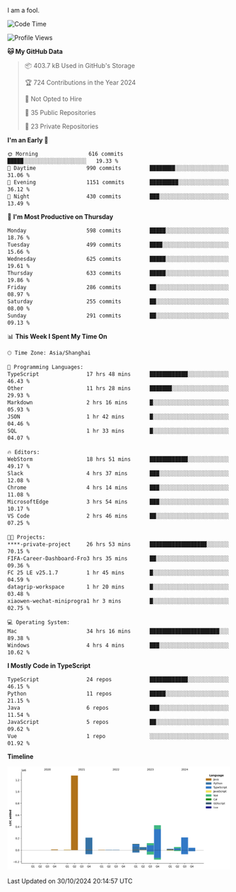 I am a fool.

<!--START_SECTION:waka-->
![Code Time](http://img.shields.io/badge/Code%20Time-2%2C019%20hrs%2015%20mins-blue)

![Profile Views](http://img.shields.io/badge/Profile%20Views-0-blue)

**🐱 My GitHub Data** 

> 📦 403.7 kB Used in GitHub's Storage 
 > 
> 🏆 724 Contributions in the Year 2024
 > 
> 🚫 Not Opted to Hire
 > 
> 📜 35 Public Repositories 
 > 
> 🔑 23 Private Repositories 
 > 
**I'm an Early 🐤** 

```text
🌞 Morning                616 commits         █████░░░░░░░░░░░░░░░░░░░░   19.33 % 
🌆 Daytime                990 commits         ████████░░░░░░░░░░░░░░░░░   31.06 % 
🌃 Evening                1151 commits        █████████░░░░░░░░░░░░░░░░   36.12 % 
🌙 Night                  430 commits         ███░░░░░░░░░░░░░░░░░░░░░░   13.49 % 
```
📅 **I'm Most Productive on Thursday** 

```text
Monday                   598 commits         █████░░░░░░░░░░░░░░░░░░░░   18.76 % 
Tuesday                  499 commits         ████░░░░░░░░░░░░░░░░░░░░░   15.66 % 
Wednesday                625 commits         █████░░░░░░░░░░░░░░░░░░░░   19.61 % 
Thursday                 633 commits         █████░░░░░░░░░░░░░░░░░░░░   19.86 % 
Friday                   286 commits         ██░░░░░░░░░░░░░░░░░░░░░░░   08.97 % 
Saturday                 255 commits         ██░░░░░░░░░░░░░░░░░░░░░░░   08.00 % 
Sunday                   291 commits         ██░░░░░░░░░░░░░░░░░░░░░░░   09.13 % 
```


📊 **This Week I Spent My Time On** 

```text
🕑︎ Time Zone: Asia/Shanghai

💬 Programming Languages: 
TypeScript               17 hrs 48 mins      ████████████░░░░░░░░░░░░░   46.43 % 
Other                    11 hrs 28 mins      ███████░░░░░░░░░░░░░░░░░░   29.93 % 
Markdown                 2 hrs 16 mins       █░░░░░░░░░░░░░░░░░░░░░░░░   05.93 % 
JSON                     1 hr 42 mins        █░░░░░░░░░░░░░░░░░░░░░░░░   04.46 % 
SQL                      1 hr 33 mins        █░░░░░░░░░░░░░░░░░░░░░░░░   04.07 % 

🔥 Editors: 
WebStorm                 18 hrs 51 mins      ████████████░░░░░░░░░░░░░   49.17 % 
Slack                    4 hrs 37 mins       ███░░░░░░░░░░░░░░░░░░░░░░   12.08 % 
Chrome                   4 hrs 14 mins       ███░░░░░░░░░░░░░░░░░░░░░░   11.08 % 
MicrosoftEdge            3 hrs 54 mins       ███░░░░░░░░░░░░░░░░░░░░░░   10.17 % 
VS Code                  2 hrs 46 mins       ██░░░░░░░░░░░░░░░░░░░░░░░   07.25 % 

🐱‍💻 Projects: 
****-private-project     26 hrs 53 mins      ██████████████████░░░░░░░   70.15 % 
FIFA-Career-Dashboard-Fro3 hrs 35 mins       ██░░░░░░░░░░░░░░░░░░░░░░░   09.36 % 
FC 25 LE v25.1.7         1 hr 45 mins        █░░░░░░░░░░░░░░░░░░░░░░░░   04.59 % 
datagrip-workspace       1 hr 20 mins        █░░░░░░░░░░░░░░░░░░░░░░░░   03.48 % 
xiaowen-wechat-miniprogra1 hr 3 mins         █░░░░░░░░░░░░░░░░░░░░░░░░   02.75 % 

💻 Operating System: 
Mac                      34 hrs 16 mins      ██████████████████████░░░   89.38 % 
Windows                  4 hrs 4 mins        ███░░░░░░░░░░░░░░░░░░░░░░   10.62 % 
```

**I Mostly Code in TypeScript** 

```text
TypeScript               24 repos            ████████████░░░░░░░░░░░░░   46.15 % 
Python                   11 repos            █████░░░░░░░░░░░░░░░░░░░░   21.15 % 
Java                     6 repos             ███░░░░░░░░░░░░░░░░░░░░░░   11.54 % 
JavaScript               5 repos             ██░░░░░░░░░░░░░░░░░░░░░░░   09.62 % 
Vue                      1 repo              ░░░░░░░░░░░░░░░░░░░░░░░░░   01.92 % 
```



**Timeline**

![Lines of Code chart](https://raw.githubusercontent.com/VeejaLiu/VeejaLiu/master/assets/bar_graph.png)


 Last Updated on 30/10/2024 20:14:57 UTC
<!--END_SECTION:waka-->
